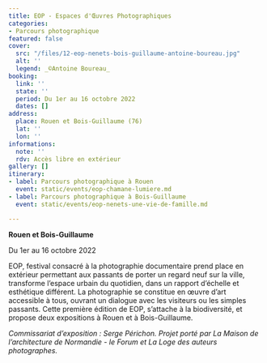 ```yaml
---
title: EOP - Espaces d'Œuvres Photographiques
categories:
- Parcours photographique
featured: false
cover:
  src: "/files/12-eop-nenets-bois-guillaume-antoine-boureau.jpg"
  alt: ''
  legend: _©Antoine Boureau_
booking:
  link: ''
  state: ''
  period: Du 1er au 16 octobre 2022
  dates: []
address:
  place: Rouen et Bois-Guillaume (76)
  lat: ''
  lon: ''
informations:
  note: ''
  rdv: Accès libre en extérieur
gallery: []
itinerary:
- label: Parcours photographique à Rouen
  event: static/events/eop-chamane-lumiere.md
- label: Parcours photographique à Bois-Guillaume
  event: static/events/eop-nenets-une-vie-de-famille.md

---
```

**Rouen et Bois-Guillaume**

Du 1er au 16 octobre 2022

EOP, festival consacré à la photographie documentaire prend place en extérieur permettant aux passants de porter un regard neuf sur la ville, transforme l’espace urbain du quotidien, dans un rapport d’échelle et esthétique différent. La photographie se constitue en œuvre d’art accessible à tous, ouvrant un dialogue avec les visiteurs ou les simples passants. Cette première édition de EOP, s’attache à la biodiversité, et propose deux expositions à Rouen et à Bois-Guillaume. 

_Commissariat d’exposition : Serge Périchon. Projet porté par La Maison de l’architecture de Normandie - le Forum et La Loge des auteurs photographes._